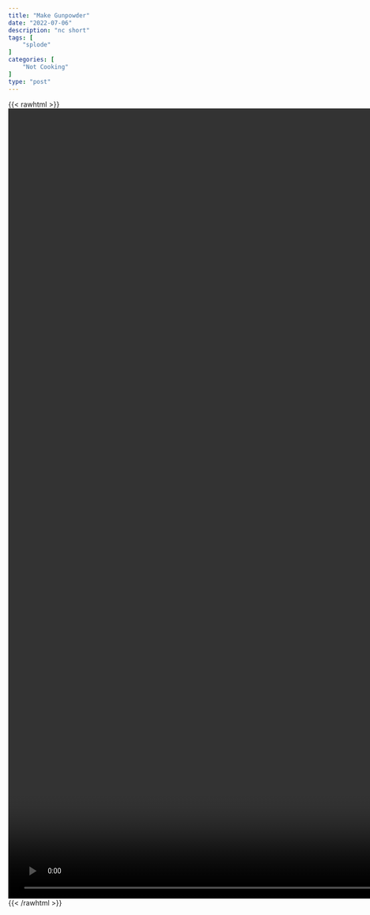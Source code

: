 ```yaml
---
title: "Make Gunpowder"
date: "2022-07-06"
description: "nc short"
tags: [
    "splode"
]
categories: [
    "Not Cooking"
]
type: "post"
---
```

{{< rawhtml >}}
    <video style="height:40vh;width:auto" overflow="hidden" controls>
        <source src="https://clips.dev00ps.com/not_cooking/Homemade%20Gunpowder%2C%20For%20Science%21%20How%20To%20Make%20Gunpowder%20-%20DIY%20Gunpowder%20Experiment%21.mp4" type="video/mp4"> 
    </video>
{{< /rawhtml >}}

